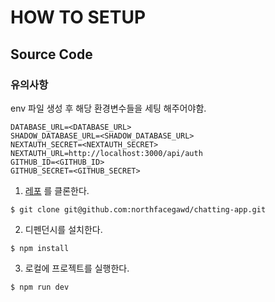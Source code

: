 # HOW TO SETUP

## Source Code

### 유의사항

env 파일 생성 후 해당 환경변수들을 세팅 해주어야함.

```env
DATABASE_URL=<DATABASE_URL>
SHADOW_DATABASE_URL=<SHADOW_DATABASE_URL>
NEXTAUTH_SECRET=<NEXTAUTH_SECRET>
NEXTAUTH_URL=http://localhost:3000/api/auth
GITHUB_ID=<GITHUB_ID>
GITHUB_SECRET=<GITHUB_SECRET>
```

1. [레포](git@github.com:northfacegawd/chatting-app.git) 를 클론한다.

```shell
$ git clone git@github.com:northfacegawd/chatting-app.git
```

2. 디펜던시를 설치한다.

```shell
$ npm install
```

3. 로컬에 프로젝트를 실행한다.

```shell
$ npm run dev
```
